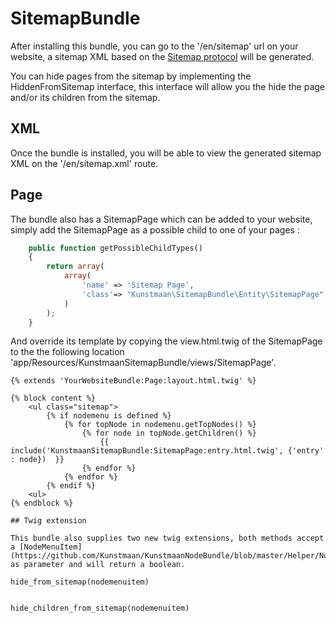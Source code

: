 # SitemapBundle

After installing this bundle, you can go to the '/en/sitemap' url on your website, a sitemap XML based on the [Sitemap protocol](http://www.sitemaps.org/protocol.html) will be generated.

You can hide pages from the sitemap by implementing the HiddenFromSitemap interface, this interface will allow you the hide the page and/or its children from the sitemap.

## XML

Once the bundle is installed, you will be able to view the generated sitemap XML on the '/en/sitemap.xml' route.

## Page

The bundle also has a SitemapPage which can be added to your website, simply add the SitemapPage as a possible child to one of your pages :

```PHP
    public function getPossibleChildTypes()
    {
        return array(
            array(
                'name' => 'Sitemap Page',
                'class'=> "Kunstmaan\SitemapBundle\Entity\SitemapPage"
            )
        );
    }
```
And override its template by copying the view.html.twig of the SitemapPage to the the following location 'app/Resources/KunstmaanSitemapBundle/views/SitemapPage'.

```twig
{% extends 'YourWebsiteBundle:Page:layout.html.twig' %}

{% block content %}
    <ul class="sitemap">
        {% if nodemenu is defined %}
            {% for topNode in nodemenu.getTopNodes() %}
                {% for node in topNode.getChildren() %}
                    {{ include('KunstmaanSitemapBundle:SitemapPage:entry.html.twig', {'entry' : node})  }}
                {% endfor %}
            {% endfor %}
        {% endif %}
    <ul>
{% endblock %}

## Twig extension

This bundle also supplies two new twig extensions, both methods accept a [NodeMenuItem](https://github.com/Kunstmaan/KunstmaanNodeBundle/blob/master/Helper/NodeMenuItem.php) as parameter and will return a boolean.

```
    hide_from_sitemap(nodemenuitem)
```

```
    hide_children_from_sitemap(nodemenuitem)
```